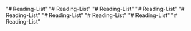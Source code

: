 "# Reading-List" 
"# Reading-List" 
"# Reading-List" 
"# Reading-List" 
"# Reading-List" 
"# Reading-List" 
"# Reading-List" 
"# Reading-List" 
"# Reading-List" 
